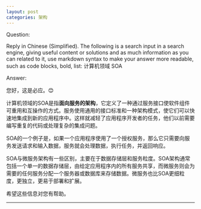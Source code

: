```yaml
---
layout: post
categories: 架构
---
```

Question:

Reply in Chinese (Simplified).
The following is a search input in a search engine, giving useful content or solutions and as much information as you can related to it, use markdown syntax to make your answer more readable, such as code blocks, bold, list:
计算机领域 SOA

Answer:

您好，这是必应。😊

计算机领域的SOA是指**面向服务的架构**，它定义了一种通过服务接口使软件组件可重用和互操作的方式。服务使用通用的接口标准和一种架构模式，使它们可以快速地集成到新的应用程序中。这样就减轻了应用程序开发者的任务，他们以前需要编写重复的代码或处理复杂的集成问题。

SOA的一个例子是，如果一个应用程序使用了一个授权服务，那么它只需要向服务发送请求和输入数据，服务就会处理数据，执行任务，并返回响应。

SOA与微服务架构有一些区别，主要在于数据存储层和服务粒度。SOA架构通常包括一个单一的数据存储层，由给定应用程序内的所有服务共享，而微服务则会为需要的任何服务分配一个服务器或数据库来存储数据。微服务也比SOA更细粒度，更独立，更易于部署和扩展。

希望这些信息对您有帮助。


<hr/>


